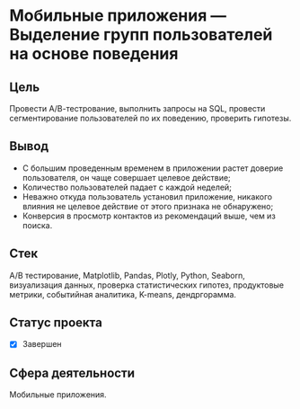 # Мобильные приложения — Выделение групп пользователей на основе поведения

## Цель
Провести А/В-тестрование, выполнить запросы на SQL, провести сегментирование пользователей по их поведению, проверить гипотезы.
## Вывод
- С большим проведенным временем в приложении растет доверие пользователя, он чаще совершает целевое действие;
- Количество пользователей падает с каждой неделей;
- Неважно откуда пользователь установил приложение, никакого влияния не целевое действие от этого признака не обнаружено;
- Конверсия в просмотр контактов из рекомендаций выше, чем из поиска.
## Стек
A/B тестирование, Matplotlib, Pandas, Plotly, Python, Seaborn, визуализация данных, проверка статистических гипотез, продуктовые метрики, событийная аналитика, K-means, дендргорамма.
## Статус проекта
- [x] Завершен
## Сфера деятельности
Мобильные приложения.
